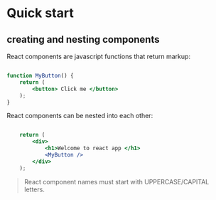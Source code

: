 # Quick start

## creating and nesting components 

React components are javascript functions that return markup:

```jsx

function MyButton() {
    return (
        <button> Click me </button>
    );
}

```

React components can be nested into each other:

```jsx

    return (
        <div>
            <h1>Welcome to react app </h1>
            <MyButton />
        </div>
    );

```

> React component names must start with UPPERCASE/CAPITAL letters.
